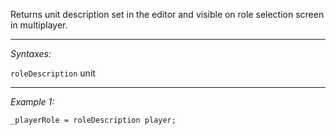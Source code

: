 Returns unit description set in the editor and visible on role selection screen in multiplayer.


---
*Syntaxes:*

`roleDescription` unit

---
*Example 1:*

```sqf
_playerRole = roleDescription player;
```